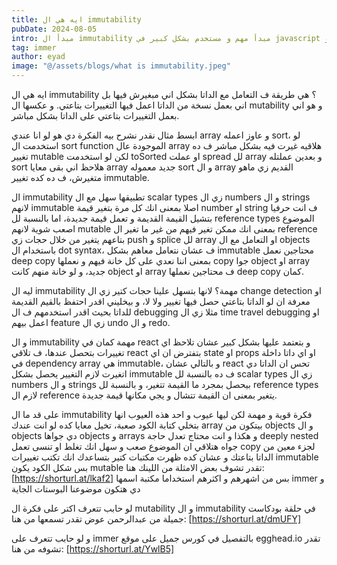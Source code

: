 ```yaml
---
title: ايه هي ال immutability
pubDate: 2024-08-05
intro: مبدأ ال immutability مبدأ مهم و مستخدم بشكل كبير في javascript و react. تعالى نتعرف عليه.
tag: immer
author: eyad
image: "@/assets/blogs/what is immutability.jpeg"
---
```


ايه هي ال immutability ؟
هي طريقة ف التعامل مع الداتا بشكل اني مبغيرش فيها بل اني بعمل نسخة من الداتا اعمل فيها التغييرات بتاعتي. و عكسها ال mutability و هو اني بعمل التغييرات بتاعتي على الداتا بشكل مباشر.

ابسط مثال نقدر نشرح بيه الفكرة دي هو لو انا عندي array و عاوز اعمله sort، لو استخدمت ال sort function الموجودة عال array هلاقيه غيرت فيه بشكل مباشر ف ده تغيير mutable لكن لو استخدمت toSorted او عملت spread لل array و بعدين عملتله sort هلاحظ اني بقى معايا array جديد معموله sort و ال array القديم زي ماهو متغيرش، ف ده كده تغيير immutable.

ال immutability تطبيقها سهل مع ال scalar types زي ال numbers و ال strings لانهم immutable اصلا بمعنى انك كل مرة بتغير قيمة number او string ف انت حرفيا بتشيل القيمة القديمة و تعمل قيمة جديدة، اما بالنسبة لل reference types الموضوع اصعب شوية لانهم mutable بمعنى انك ممكن تغير فيهم من غير ما تغير ال reference بتاعهم يتغير من خلال حجات زي push و splice لل array او التعامل مع ال objects باستخدام ال dot syntax، ف عشان نتعامل معاهم بشكل immutable محتاجين نعمل deep copy بمعنى اننا نعدي على كل خانة فيهم و نعملها copy جوا object او array جديد، و لو خانة منهم كانت object او array ف محتاجين نعملها deep copy كمان.

ليه ال immutability مهمة؟ لانها بتسهل علينا حجات كتير زي ال change detection او معرفة ان لو الداتا بتاعتي حصل فيها تغيير ولا لا، و بيخليني اقدر احتفظ بالقيم القديمة للداتا بحيث اقدر استخدمهم ف ال debugging مثلا زي ال time travel debugging او اعمل بيهم feature زي ال undo و ال redo.

و ال immutability مهمة كمان في react و بتعتمد عليها بشكل كبير عشان تلاحظ اي تغييرات بتحصل عندها، ف تلاقي react بتفترض ان اي state او props او اي داتا داخلة في dependency array هي immutable، و بالتالي عشان react تحس ان الداتا دي اتغيرت لازم التغيير يحصل بشكل immutable ف ده بالنسبة لل scalar types زي ال numbers و ال strings بيحصل بمجرد ما القيمة تتغير، و بالنسبة لل reference types لازم ال reference يتغير بمعنى ان القيمة تتشال و يجي مكانها قيمة جديدة.

على قد ما ال immutability فكرة قوية و مهمة لكن ليها عيوب و احد هذه العيوب انها بتخلي كتابة الكود صعبة، تخيل معايا كده لو انت عندك array بيتكون من objects و ال objects دي جواها objects و arrays و هكذا و انت محتاج تعدل حاجة deeply nested جواه هتلاقي ان الموضوع صعب و سهل انك تغلط او تنسى تعمل copy لجزء معين من الداتا بتاعتك و عشان كده ظهرت مكتبات كتير بتساعدك انك تكتب تغييرات immutable بس شكل الكود يكون mutable تقدر تشوف بعض الامثلة من اللينك هنا:
[https://shorturl.at/lkaf2]
بس من اشهرهم و اكثرهم استخداما مكتبة اسمها immer و دي هتكون موضوعنا البوستات الجاية

لو حابب تتعرف اكتر على فكرة ال mutability و ال immutability في حلقة بودكاست جميلة من عبدالرحمن عوض تقدر تسمعها من هنا: [https://shorturl.at/dmUFY]

و لو حابب تتعرف على immer بالتفصيل في كورس جميل على موقع egghead.io تقدر تشوفه من هنا: [https://shorturl.at/YwlB5]
